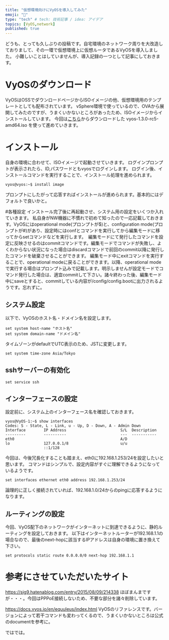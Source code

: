 ```yaml
---
title: "仮想環境向けにVyOSを導入してみた"
emoji: "🌟"
type: "tech" # tech: 技術記事 / idea: アイデア
topics: [VyOS,network]
published: true
---
```


どうも、とっても久しぶりの投稿です。自宅環境のネットワーク周りを大改造しておりまして、その一環で仮想環境上に仮想ルータであるVyOSを導入しました。
小難しいことはしていませんが、導入記録の一つとして記事にしておきます。

# VyOSのダウンロード
VyOSはOSSでダウンロードページからISOイメージの他、仮想環境用のテンプレートとしても配布されています。
vSphere環境で使っているので、OVAから展開してみたのですが、うまくいかないところがあったため、ISOイメージからインストールしています。
今回は[こちら](https://vyos.net/get/snapshots/)からダウンロードした vyos-1.3.0-rc5-amd64.iso を使って進めていきます。

# インストール
自身の環境に合わせて、ISOイメージで起動させていきます。
ログインプロンプトが表示されたら、ID,パスワードともvyosでログインします。
ログイン後、インストールコマンドを実行することで、インストール処理を進められます。
```
vyos@vyos:~$ install image
```
プロンプトにしたがって応答すればインストールが進められます。基本的にはデフォルトで良いかと。


#各種設定
インストール完了後に再起動させ、システム用の設定をいくつか入れていきます。
私自身がNW機器に不慣れで初めて知ったので一応記載しておきます。VyOSにはoperational mode(プロンプトが$)と、configuration mode(プロンプトが#)があり、設定時にはconfとコマンドを実行してから編集モードに移ってからsetコマンドなどを実行します。　編集モードにて発行したコマンドを設定に反映させるのはcommitコマンドです。編集モードでコマンドが失敗し、よくわからない状況になった場合はdiscardコマンドで前回のcommit以降に発行したコマンドを破棄させることができます。
編集モード中にexitコマンドを実行することで、operational modeに戻ることができます。以降、operational modeで実行する場合はプロンプト込みで記載します。明示しませんが設定モードでコマンド発行した場合は、適宜commitして下さい。諸々終わった後、編集モード中にsaveとすると、commitしている内容が/config/config.bootに出力されるようです。忘れずに。

## システム設定
以下で、VyOSのホスト名・ドメイン名を設定します。
```
set system host-name "ホスト名"
set system domain-name "ドメイン名"
```

タイムゾーンがdefaultでUTC表示のため、JSTに変更します。
```
set system time-zone Asia/Tokyo
```

## sshサーバーの有効化
```
set service ssh
```

## インターフェースの設定
設定前に、システム上のインターフェース名を確認しておきます。
```
vyos@VyOS-1:~$ show interfaces
Codes: S - State, L - Link, u - Up, D - Down, A - Admin Down
Interface        IP Address                        S/L  Description
---------        ----------                        ---  -----------
eth0                                               A/D  
lo               127.0.0.1/8                       u/u  
                 ::1/128
```
今回は、今後冗長化することも踏まえ、eth0に192.168.1.253/24を設定したいと思います。
コマンドはシンプルで、設定内容がすぐに理解できるようになっているようです。
```
set interfaces ethernet eth0 address 192.168.1.253/24
```

論理的に正しく接続されていれば、192.168.1.0/24からのpingに応答するようになります。

## ルーティングの設定
今回、VyOS配下のネットワークがインターネットに到達できるように、静的ルーティングを設定しておきます。
以下はインターネットルーターが192.168.1.1の場合なので、最後のnext-hopに該当するIPアドレスは自身の環境に置き換えて下さい。
```
set protocols static route 0.0.0.0/0 next-hop 192.168.1.1
```

# 参考にさせていただいたサイト
https://sig9.hatenablog.com/entry/2015/08/09/214338
ほぼまんまですが・・・。今回はPPPoE接続しないため、不要な部分を諸々削除しています。

https://docs.vyos.io/en/equuleus/index.html
VyOSのリファレンスです。バージョンによって若干コマンドも変わってくるので、うまくいかないところは公式のdocumentを参考に。



ではでは。
